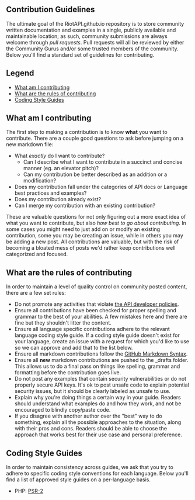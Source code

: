 ## Contribution Guidelines

The ultimate goal of the RiotAPI.github.io repository is to store community written documentation and examples in a single, publicly available and maintainable location; as such, community submissions are always welcome through *pull requests*. Pull requests will all be reviewed by either the Community Gurus and/or some trusted members of the community. Below you'll find a standard set of guidelines for contributing.


## Legend

  - [What am I contributing](#what-am-i-contributing)
  - [What are the rules of contributing](#what-are-the-rules-of-contributing)
  - [Coding Style Guides](#coding-style-guides)


## What am I contributing

The first step to making a contribution is to know **what** you want to contribute. There are a couple good questions to ask before jumping on a new markdown file:

  - What *exactly* do I want to contribute?
    - Can I describe what I want to contribute in a succinct and concise manner (eg. an elevator pitch)?
    - Can my contribution be better described as an addition or a modification?
  - Does my contribution fall under the categories of API docs or Language best practices and examples?
  - Does my contribution already exist?
  - Can I merge my contribution with an existing contribution?

These are valuable questions for not only figuring out a more exact idea of what you want to contribute, but also *how best to go about contributing*. In some cases you might need to just add on or modify an existing contribution, some you may be creating an issue, while in others you may be adding a new post. All contributions are valuable, but with the risk of becoming a bloated mess of posts we'd rather keep contributions well categorized and focused.


## What are the rules of contributing

In order to maintain a level of quality control on community posted content, there are a few set rules:

  - Do not promote any activities that violate [the API developer policies](https://developer.riotgames.com/policies.html).
  - Ensure all contributions have been checked for proper spelling and grammar to the best of your abilities. A few mistakes here and there are fine but they shouldn't litter the content.
  - Ensure all language specific contributions adhere to the relevant language coding style guide. If a coding style guide doesn't exist for your language, create an issue with a request for which you'd like to use so we can approve and add that to the list below.
  - Ensure all markdown contributions follow the [GitHub Markdown Syntax](https://help.github.com/categories/writing-on-github/).
  - Ensure all **new** markdown contributions are pushed to the _drafts folder. This allows us to do a final pass on things like spelling, grammar and formatting before the contribution goes live.
  - Do not post any examples that contain security vulnerabilities or do not properly secure API keys. It's ok to post unsafe code to explain potential security issues, but it should be clearly labeled as unsafe to use.
  - Explain why you're doing things a certain way in your guide. Readers should understand what examples do and how they work, and not be encouraged to blindly copy/paste code.
  - If you disagree with another author over the "best" way to do something, explain all the possible approaches to the situation, along with their pros and cons. Readers should be able to choose the approach that works best for their use case and personal preference.


## Coding Style Guides

In order to maintain consistency across guides, we ask that you try to adhere to specific coding style conventions for each language. Below you'll find a list of approved style guides on a per-language basis.

  - PHP: [PSR-2](http://www.php-fig.org/psr/psr-2/)
